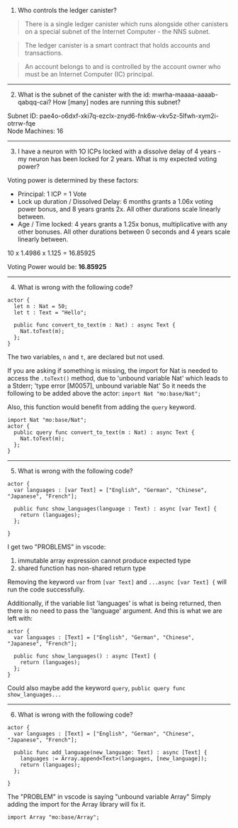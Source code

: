 1. Who controls the ledger canister?

> There is a single ledger canister which runs alongside other canisters on a special subnet of the Internet Computer - the NNS subnet.

> The ledger canister is a smart contract that holds accounts and transactions. 

> An account belongs to and is controlled by the account owner who must be an Internet Computer (IC) principal.

---

2. What is the subnet of the canister with the id: mwrha-maaaa-aaaab-qabqq-cai? How \[many\] nodes are running this subnet?

Subnet ID: pae4o-o6dxf-xki7q-ezclx-znyd6-fnk6w-vkv5z-5lfwh-xym2i-otrrw-fqe<br>
Node Machines: 16

---

3. I have a neuron with 1O ICPs locked with a dissolve delay of 4 years - my neuron has been locked for 2 years. What is my expected voting power?<br>

Voting power is determined by these factors:
- Principal: 1 ICP = 1 Vote
- Lock up duration / Dissolved Delay: 6 months grants a 1.06x voting power bonus, and 8 years grants 2x. All other durations scale linearly between.
- Age / Time locked: 4 years grants a 1.25x bonus, multiplicative with any other bonuses. All other durations between 0 seconds and 4 years scale linearly between.

10 x 1.4986 x 1.125 = 16.85925

Voting Power would be: **16.85925**

---

4. What is wrong with the following code?
```
actor {
  let n : Nat = 50;
  let t : Text = "Hello";

  public func convert_to_text(m : Nat) : async Text {
    Nat.toText(m);
  };
}
```

The two variables, `n` and `t`, are declared but not used.

If you are asking if something is missing, the import for Nat is needed to access the `.toText()` method,
due to 'unbound variable Nat' which leads to a Stderr; 'type error [M0057], unbound variable Nat'
So it needs the following to be added above the actor: `import Nat "mo:base/Nat";`

Also, this function would benefit from adding the `query` keyword.

```
import Nat "mo:base/Nat";
actor {
  public query func convert_to_text(m : Nat) : async Text {
    Nat.toText(m);
  };
}
```

---

5. What is wrong with the following code?
```
actor {
  var languages : [var Text] = ["English", "German", "Chinese", "Japanese", "French"];

  public func show_languages(language : Text) : async [var Text] {
    return (languages);
  };
 
}
```

I get two "PROBLEMS" in vscode:
1. immutable array expression cannot produce expected type
2. shared function has non-shared return type

Removing the keyword `var` from `[var Text]` and `...async [var Text] {` will run the code successfully.

Additionally, if the variable list 'languages' is what is being returned, then there is no need to pass the 'language' argument.
And this is what we are left with:
```
actor {
  var languages : [Text] = ["English", "German", "Chinese", "Japanese", "French"];

  public func show_languages() : async [Text] {
    return (languages);
  };
}
```

Could also maybe add the keyword `query`,  `public query func show_languages...`

---

6. What is wrong with the following code?
```
actor {
  var languages : [Text] = ["English", "German", "Chinese", "Japanese", "French"];

  public func add_language(new_language: Text) : async [Text] {
    languages := Array.append<Text>(languages, [new_language]);
    return (languages);
  };
 
}
```

The "PROBLEM" in vscode is saying "unbound variable Array"
Simply adding the import for the Array library will fix it.
```
import Array "mo:base/Array";
```
